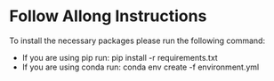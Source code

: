 # Follow Allong Instructions
To install the necessary packages please run the following command:
* If you are using pip run: pip install -r requirements.txt
* If you are using conda run: conda env create -f environment.yml
